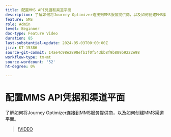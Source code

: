 ```yaml
---
title: 配置MMS API凭据和渠道平面
description: 了解如何将Journey Optimizer连接到MMS服务提供商，以及如何创建MMS渠道平面。
feature: SMS
role: Admin
level: Beginner
doc-type: Feature Video
duration: 85
last-substantial-update: 2024-05-03T00:00:00Z
jira: KT-15386
source-git-commit: 14ae4c98e2898efb1f0f543bb8f9b889b9222e98
workflow-type: tm+mt
source-wordcount: '52'
ht-degree: 0%

---
```



# 配置MMS API凭据和渠道平面

了解如何将Journey Optimizer连接到MMS服务提供商，以及如何创建MMS渠道平面。

>[!VIDEO](https://video.tv.adobe.com/v/3428872/?learn=on)
